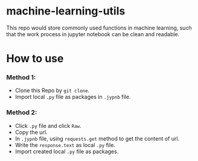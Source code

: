 # machine-learning-utils

This repo would store commonly used functions in machine learning, such that the work process in jupyter notebook can be clean and readable. 

# How to use

### Method 1:

- Clone this Repo by `git clone`.
- Import local `.py` file as packages in `.jypnb` file.

### Method 2:

- Click `.py` file and click `Raw`.
- Copy the url.
- In `.jypnb` file, using `requests.get` method to get the content of url.
- Write the `response.text` as local `.py` file.
- Import created local `.py` file as packages.

